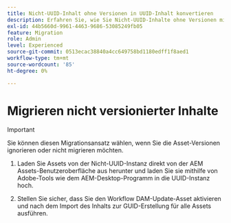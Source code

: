 ```yaml
---
title: Nicht-UUID-Inhalt ohne Versionen in UUID-Inhalt konvertieren
description: Erfahren Sie, wie Sie Nicht-UUID-Inhalte ohne Versionen migrieren.
exl-id: 44b5660d-9961-4463-9686-53085249fb05
feature: Migration
role: Admin
level: Experienced
source-git-commit: 0513ecac38840a4cc649758bd1180edff1f8aed1
workflow-type: tm+mt
source-wordcount: '85'
ht-degree: 0%

---
```


# Migrieren nicht versionierter Inhalte

>[!IMPORTANT]
>
> Sie können diesen Migrationsansatz wählen, wenn Sie die Asset-Versionen ignorieren oder nicht migrieren möchten.


1. Laden Sie Assets von der Nicht-UUID-Instanz direkt von der AEM Assets-Benutzeroberfläche aus herunter und laden Sie sie mithilfe von Adobe-Tools wie dem AEM-Desktop-Programm in die UUID-Instanz hoch.

1. Stellen Sie sicher, dass Sie den Workflow DAM-Update-Asset aktivieren und nach dem Import des Inhalts zur GUID-Erstellung für alle Assets ausführen.
